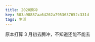 ```yaml
---
title: 2020腾冲
key: 503a90887aa64262a7953637652c331d
tags: 生活
---
```


原本打算 3 月初去腾冲，不知道还能不能去

<!--more-->